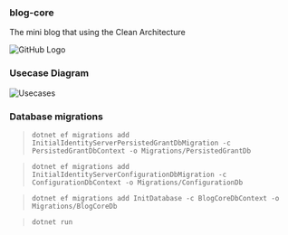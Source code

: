 ### blog-core
The mini blog that using the Clean Architecture

![GitHub Logo](https://8thlight.com/blog/assets/posts/2012-08-13-the-clean-architecture/CleanArchitecture-8b00a9d7e2543fa9ca76b81b05066629.jpg)

### Usecase Diagram
![Usecases](https://github.com/thangchung/blog-core/blob/master/docs/Usecases.png)

### Database migrations

> `dotnet ef migrations add InitialIdentityServerPersistedGrantDbMigration -c PersistedGrantDbContext -o Migrations/PersistedGrantDb`

> `dotnet ef migrations add InitialIdentityServerConfigurationDbMigration -c ConfigurationDbContext -o Migrations/ConfigurationDb`

> `dotnet ef migrations add InitDatabase -c BlogCoreDbContext -o Migrations/BlogCoreDb`

> `dotnet run`

